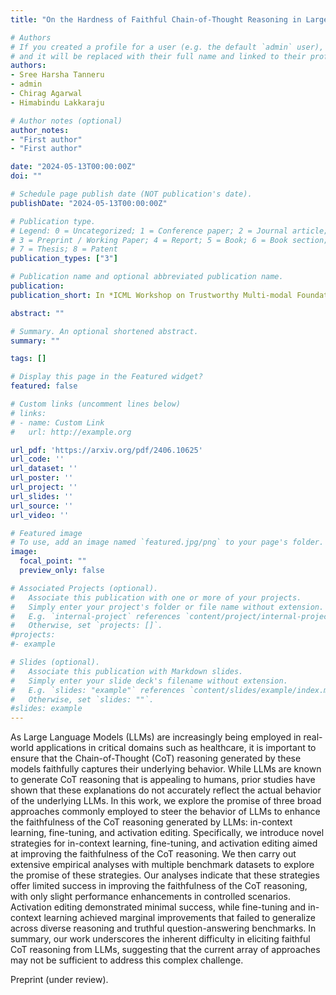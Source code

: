```yaml
---
title: "On the Hardness of Faithful Chain-of-Thought Reasoning in Large Language Models"

# Authors
# If you created a profile for a user (e.g. the default `admin` user), write the username (folder name) here 
# and it will be replaced with their full name and linked to their profile.
authors:
- Sree Harsha Tanneru
- admin
- Chirag Agarwal
- Himabindu Lakkaraju

# Author notes (optional)
author_notes:
- "First author"
- "First author"

date: "2024-05-13T00:00:00Z"
doi: ""

# Schedule page publish date (NOT publication's date).
publishDate: "2024-05-13T00:00:00Z"

# Publication type.
# Legend: 0 = Uncategorized; 1 = Conference paper; 2 = Journal article;
# 3 = Preprint / Working Paper; 4 = Report; 5 = Book; 6 = Book section;
# 7 = Thesis; 8 = Patent
publication_types: ["3"]

# Publication name and optional abbreviated publication name.
publication: 
publication_short: In *ICML Workshop on Trustworthy Multi-modal Foundation Models and AI Agents (TiFA)*

abstract: ""

# Summary. An optional shortened abstract.
summary: ""

tags: []

# Display this page in the Featured widget?
featured: false

# Custom links (uncomment lines below)
# links:
# - name: Custom Link
#   url: http://example.org

url_pdf: 'https://arxiv.org/pdf/2406.10625'
url_code: ''
url_dataset: ''
url_poster: ''
url_project: ''
url_slides: ''
url_source: ''
url_video: ''

# Featured image
# To use, add an image named `featured.jpg/png` to your page's folder. 
image:
  focal_point: ""
  preview_only: false

# Associated Projects (optional).
#   Associate this publication with one or more of your projects.
#   Simply enter your project's folder or file name without extension.
#   E.g. `internal-project` references `content/project/internal-project/index.md`.
#   Otherwise, set `projects: []`.
#projects:
#- example

# Slides (optional).
#   Associate this publication with Markdown slides.
#   Simply enter your slide deck's filename without extension.
#   E.g. `slides: "example"` references `content/slides/example/index.md`.
#   Otherwise, set `slides: ""`.
#slides: example
---
```


As Large Language Models (LLMs) are increasingly being employed in real-world applications in critical domains such as healthcare, it is important to ensure that the Chain-of-Thought (CoT) reasoning generated by these models faithfully captures their underlying behavior.
While LLMs are known to generate CoT reasoning that is appealing to humans, prior studies have shown that these explanations do not accurately reflect the actual behavior of the underlying LLMs. In this work, we explore the promise of three broad approaches commonly employed to steer the behavior of LLMs to enhance the faithfulness of the CoT reasoning generated by LLMs: in-context learning, fine-tuning, and activation editing. Specifically, we introduce novel strategies for in-context learning, fine-tuning, and activation editing aimed at improving the faithfulness of the CoT reasoning. We then carry out extensive empirical analyses with multiple benchmark datasets to explore the promise of these strategies. Our analyses indicate that these strategies offer limited success in improving the faithfulness of the CoT reasoning, with only slight performance enhancements in controlled scenarios. Activation editing demonstrated minimal success, while fine-tuning and in-context learning achieved marginal improvements that failed to generalize across diverse reasoning and truthful question-answering benchmarks. In summary, our work underscores the inherent difficulty in eliciting faithful CoT reasoning from LLMs, suggesting that the current array of approaches may not be sufficient to address this complex challenge.

Preprint (under review).
